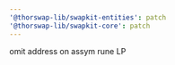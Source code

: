 ```yaml
---
'@thorswap-lib/swapkit-entities': patch
'@thorswap-lib/swapkit-core': patch
---
```


omit address on assym rune LP
